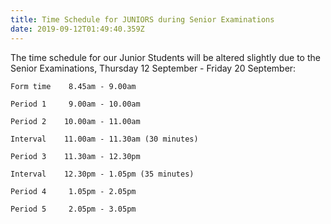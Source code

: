 ```yaml
---
title: Time Schedule for JUNIORS during Senior Examinations
date: 2019-09-12T01:49:40.359Z
---
```

The time schedule for our Junior Students will be altered slightly due to the Senior Examinations, Thursday 12 September - Friday 20 September:

```
Form time    8.45am - 9.00am
```

```
Period 1     9.00am - 10.00am
```

```
Period 2    10.00am - 11.00am
```

```
Interval    11.00am - 11.30am (30 minutes)
```

```
Period 3    11.30am - 12.30pm
```

```
Interval    12.30pm - 1.05pm (35 minutes)
```

```
Period 4     1.05pm - 2.05pm
```

```
Period 5     2.05pm - 3.05pm
```
